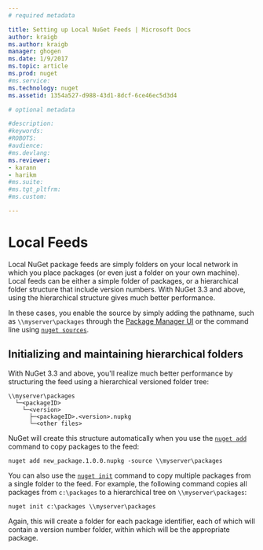 ```yaml
---
# required metadata

title: Setting up Local NuGet Feeds | Microsoft Docs
author: kraigb
ms.author: kraigb
manager: ghogen
ms.date: 1/9/2017
ms.topic: article
ms.prod: nuget
#ms.service:
ms.technology: nuget
ms.assetid: 1354a527-d988-43d1-8dcf-6ce46ec5d3d4

# optional metadata

#description:
#keywords:
#ROBOTS:
#audience:
#ms.devlang:
ms.reviewer:
- karann
- harikm
#ms.suite:
#ms.tgt_pltfrm:
#ms.custom:

---
```

# Local Feeds

Local NuGet package feeds are simply folders on your local network in which you place packages (or even just a folder on your own machine). Local feeds can be either a simple folder of packages, or a hierarchical folder structure that include version numbers. With NuGet 3.3 and above, using the hierarchical structure gives much better performance.

In these cases, you enable the source by simply adding the pathname, such as `\\myserver\packages` through the [Package Manager UI](../tools/package-manager-ui.md#package-sources) or the command line using [`nuget sources`](../tools/nuget.exe-cli-reference.md#sources).

## Initializing and maintaining hierarchical folders

With NuGet 3.3 and above, you'll realize much better performance by structuring the feed using a hierarchical versioned folder tree:

	\\myserver\packages
      └─<packageID>
        └─<version>	
          ├─<packageID>.<version>.nupkg	
          └─<other files>

NuGet will create this structure automatically when you use the [`nuget add`](../tools/nuget.exe-cli-reference.md#add) command to copy packages to the feed:

    nuget add new_package.1.0.0.nupkg -source \\myserver\packages

You can also use the [`nuget init`](../tools/nuget.exe-cli-reference.md#init) command to copy multiple packages from a single folder to the feed. For example, the following command copies all packages from `c:\packages` to a hierarchical tree on `\\myserver\packages`:

    nuget init c:\packages \\myserver\packages

Again, this will create a folder for each package identifier, each of which will contain a version number folder, within which will be the appropriate package.
